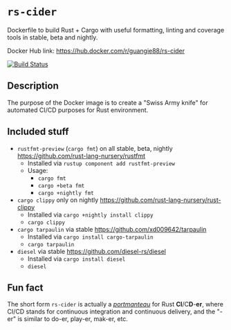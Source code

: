 # `rs-cider`

Dockerfile to build Rust + Cargo with useful formatting, linting and coverage
tools in stable, beta and nightly.

Docker Hub link: <https://hub.docker.com/r/guangie88/rs-cider>

[![Build Status](https://travis-ci.org/guangie88/rs-cider.svg?branch=master)](https://travis-ci.org/guangie88/rs-cider)

## Description

The purpose of the Docker image is to create a "Swiss Army knife" for automated
CI/CD purposes for Rust environment.

## Included stuff

- `rustfmt-preview` (`cargo fmt`) on all stable, beta, nightly
  <https://github.com/rust-lang-nursery/rustfmt>
  - Installed via `rustup component add rustfmt-preview`
  - Usage:
    - `cargo fmt`
    - `cargo +beta fmt`
    - `cargo +nightly fmt`
- `cargo clippy` only on nightly
  <https://github.com/rust-lang-nursery/rust-clippy>
  - Installed via `cargo +nightly install clippy`
  - `cargo clippy`
- `cargo tarpaulin` via stable <https://github.com/xd009642/tarpaulin>
  - Installed via `cargo install cargo-tarpaulin`
  - `cargo tarpaulin`
- `diesel` via stable <https://github.com/diesel-rs/diesel>
  - Installed via `cargo install diesel`
  - `diesel`

## Fun fact

The short form `rs-cider` is actually a
[_portmanteau_](https://en.wikipedia.org/wiki/Portmanteau) for Rust
**CI**/C**D**-**er**, where CI/CD stands for continuous integration and
continuous delivery, and the "-er" is similar to do-er, play-er, mak-er, etc.
